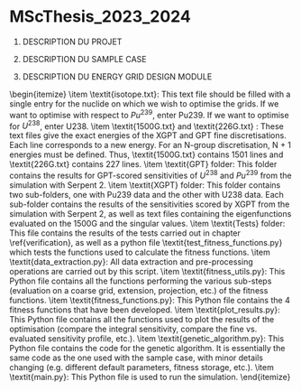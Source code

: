 # MScThesis_2023_2024

1. DESCRIPTION DU PROJET

2. DESCRIPTION DU SAMPLE CASE

3. DESCRIPTION DU ENERGY GRID DESIGN MODULE
   
\begin{itemize}
    \item \textit{isotope.txt}: This text file should be filled with a single entry for the nuclide on which we wish to optimise the grids. If we want to optimise with respect to $Pu^{239}$, enter Pu239.  If we want to optimise for $U^{238}$, enter U238. 
    \item \textit{1500G.txt} and \textit{226G.txt} : These text files give the exact energies of the XGPT and GPT fine discretisations. Each line corresponds to a new energy. For an N-group discretisation, N + 1 energies must be defined. Thus, \textit{1500G.txt} contains 1501 lines and \textit{226G.txt} contains 227 lines.
    \item \textit{GPT} folder: This folder contains the results for GPT-scored sensitivities of $U^{238}$ and $Pu^{239}$ from the simulation with Serpent 2. 
    \item \textit{XGPT} folder:  This folder contains two sub-folders, one with Pu239 data and the other with U238 data. Each sub-folder contains the results of the sensitivities scored by XGPT from the simulation with Serpent 2, as well as text files containing the eigenfunctions evaluated on the 1500G and the singular values.
    \item \textit{Tests} folder: This file contains the results of the tests carried out in chapter \ref{verification}, as well as a python file \textit{test\_fitness\_functions.py} which tests the functions used to calculate the fitness functions.
    \item \textit{data\_extraction.py}: All data extraction and pre-processing operations are carried out by this script.
    \item \textit{fitness\_utils.py}: This Python file contains all the functions performing the various sub-steps (evaluation on a coarse grid, extension, projection, etc.) of the fitness functions.
    \item \textit{fitness\_functions.py}: This Python file contains the 4 fitness functions that have been developed.
    \item \textit{plot\_results.py}: This Python file contains all the functions used to plot the results of the optimisation (compare the integral sensitivity, compare the fine vs. evaluated sensitivity profile, etc.).
    \item \textit{genetic\_algorithm.py}: This Python file contains the code for the genetic algorithm. It is essentially the same code as the one used with the sample case, with minor details changing (e.g. different default parameters, fitness storage, etc.).
    \item \textit{main.py}: This Python file is used to run the simulation.
\end{itemize}
